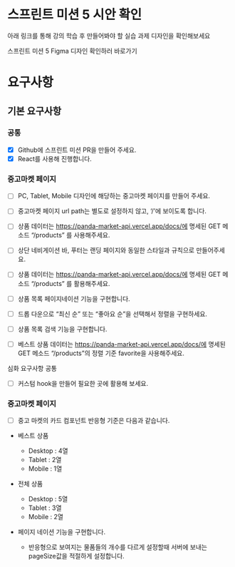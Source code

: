 # 스프린트 미션 5 시안 확인

아래 링크를 통해 강의 학습 후 만들어봐야 할 실습 과제 디자인을 확인해보세요

스프린트 미션 5 Figma 디자인 확인하러 바로가기

# 요구사항

## 기본 요구사항

### 공통

- [x] Github에 스프린트 미션 PR을 만들어 주세요.
- [x] React를 사용해 진행합니다.

### 중고마켓 페이지

- [ ] PC, Tablet, Mobile 디자인에 해당하는 중고마켓 페이지를 만들어 주세요.

- [ ] 중고마켓 페이지 url path는 별도로 설정하지 않고, ‘/’에 보이도록 합니다.

- [ ] 상품 데이터는 https://panda-market-api.vercel.app/docs/에 명세된 GET 메소드 “/products” 를 사용해주세요.

- [ ] 상단 네비게이션 바, 푸터는 랜딩 페이지와 동일한 스타일과 규칙으로 만들어주세요.

- [ ] 상품 데이터는 https://panda-market-api.vercel.app/docs/에 명세된 GET 메소드 “/products” 를 활용해주세요.

- [ ] 상품 목록 페이지네이션 기능을 구현합니다.
- [ ] 드롭 다운으로 “최신 순” 또는 “좋아요 순”을 선택해서 정렬을 구현하세요.
- [ ] 상품 목록 검색 기능을 구현합니다.
- [ ] 베스트 상품 데이터는 https://panda-market-api.vercel.app/docs/에 명세된 GET 메소드 “/products”의 정렬 기준 favorite을 사용해주세요.

심화 요구사항
공통

- [ ] 커스텀 hook을 만들어 필요한 곳에 활용해 보세요.

### 중고마켓 페이지

- [ ] 중고 마켓의 카드 컴포넌트 반응형 기준은 다음과 같습니다.
- 베스트 상품

  - Desktop : 4열
  - Tablet : 2열
  - Mobile : 1열

- 전체 상품

  - Desktop : 5열
  - Tablet : 3열
  - Mobile : 2열

- 페이지 네이션 기능을 구현합니다.
  - 반응형으로 보여지는 물품들의 개수를 다르게 설정할때 서버에 보내는 pageSize값을 적절하게 설정합니다.
